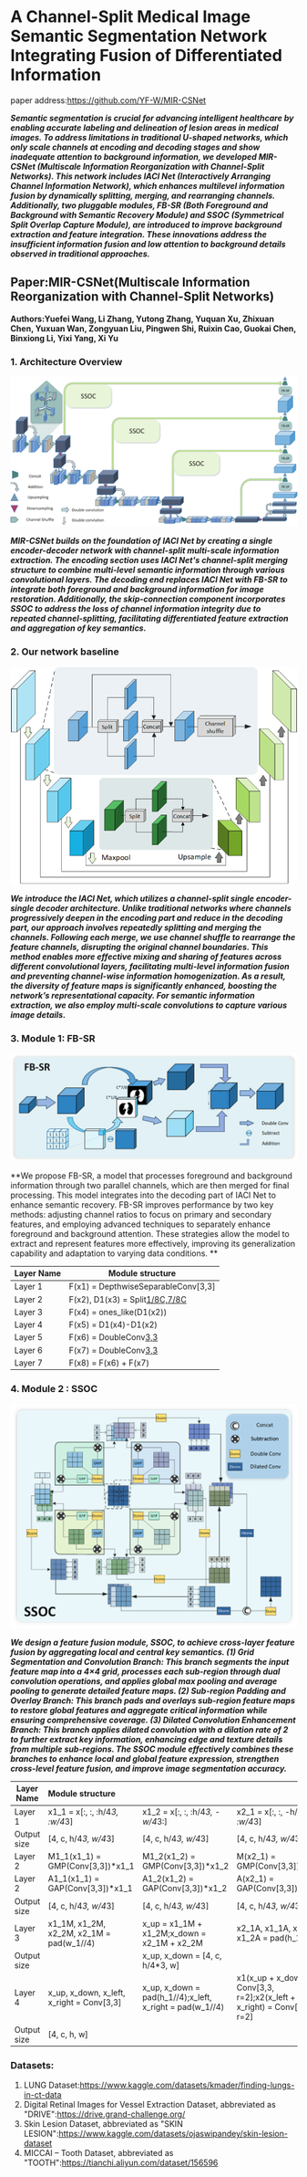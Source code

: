 # A Channel-Split Medical Image Semantic Segmentation Network Integrating Fusion of Differentiated Information

paper address:https://github.com/YF-W/MIR-CSNet

***Semantic segmentation is crucial for advancing intelligent healthcare by enabling accurate labeling and delineation of lesion areas in medical images. To address limitations in traditional U-shaped networks, which only scale channels at encoding and decoding stages and show inadequate attention to background information, we developed MIR-CSNet (Multiscale Information Reorganization with Channel-Split Networks). This network includes IACI Net (Interactively Arranging Channel Information Network), which enhances multilevel information fusion by dynamically splitting, merging, and rearranging channels. Additionally, two pluggable modules, FB-SR (Both Foreground and Background with Semantic Recovery Module) and SSOC (Symmetrical Split Overlap Capture Module), are introduced to improve background extraction and feature integration. These innovations address the insufficient information fusion and low attention to background details observed in traditional approaches.***

## Paper:MIR-CSNet(Multiscale Information Reorganization with Channel-Split Networks)

**Authors:Yuefei Wang, Li Zhang, Yutong Zhang, Yuquan Xu, Zhixuan Chen, Yuxuan Wan, Zongyuan Liu, Pingwen Shi, Ruixin Cao, Guokai Chen, Binxiong Li, Yixi Yang, Xi Yu**

### 1. Architecture Overview

![MIR-CSNet](https://github.com/YF-W/MIR-CSNet/blob/12c93619b4ce022acbb99adeeebec143d6d94b12/MIR-CSNet.png)

***MIR-CSNet builds on the foundation of IACI Net by creating a single encoder-decoder network with channel-split multi-scale information extraction. The encoding section uses IACI Net's channel-split merging structure to combine multi-level semantic information through various convolutional layers. The decoding end replaces IACI Net with FB-SR to integrate both foreground and background information for image restoration. Additionally, the skip-connection component incorporates SSOC to address the loss of channel information integrity due to repeated channel-splitting, facilitating differentiated feature extraction and aggregation of key semantics.***

### 2. Our network baseline

![MIR-CSNet_Baseline](https://github.com/YF-W/MIR-CSNet/blob/1683c3bedf227b29d1386532e3d90a8d839677c9/MIR-CSNet_Baseline.png)

***We introduce the IACI Net, which utilizes a channel-split single encoder-single decoder architecture. Unlike traditional networks where channels progressively deepen in the encoding part and reduce in the decoding part, our approach involves repeatedly splitting and merging the channels. Following each merge, we use channel shuffle to rearrange the feature channels, disrupting the original channel boundaries. This method enables more effective mixing and sharing of features across different convolutional layers, facilitating multi-level information fusion and preventing channel-wise information homogenization. As a result, the diversity of feature maps is significantly enhanced, boosting the network’s representational capacity. For semantic information extraction, we also employ multi-scale convolutions to capture various image details.***

### 3. Module 1: FB-SR

![MIR-CSNet_Module 1_FB-SR](https://github.com/YF-W/MIR-CSNet/blob/c516553fe2dd95ac4849535ec555117f4cdd5ee6/MIR-CSNet_Module%201_FB-SR.png)

**We propose FB-SR, a model that processes foreground and background information through two parallel channels, which are then merged for final processing. This model integrates into the decoding part of IACI Net to enhance semantic recovery. FB-SR improves performance by two key methods: adjusting channel ratios to focus on primary and secondary features, and employing advanced techniques to separately enhance foreground and background attention. These strategies allow the model to extract and represent features more effectively, improving its generalization capability and adaptation to varying data conditions. **

| Layer Name | Module structure                         |
| :--------- | ---------------------------------------- |
| Layer 1    | F(x1) =  DepthwiseSeparableConv[3,3]     |
| Layer 2    | F(x2), D1(x3) = Split[1/8C,7/8C](D1(x1)) |
| Layer 3    | F(x4) = ones_like(D1(x2))                |
| Layer 4    | F(x5) = D1(x4)-D1(x2)                    |
| Layer 5    | F(x6) = DoubleConv[3,3](D1(x5))          |
| Layer 6    | F(x7) = DoubleConv[3,3](D1(x3))          |
| Layer 7    | F(x8) = F(x6) + F(x7)                    |

### 4. Module 2 : SSOC

![MIR-CSNet_Module 2 _SSOC](https://github.com/YF-W/MIR-CSNet/blob/78c8816865e18117a5bfb55a35cf6003cf7d8b20/MIR-CSNet_Module%202%20_SSOC.png)

***We design a feature fusion module, SSOC, to achieve cross-layer feature fusion by aggregating local and central key semantics. (1) Grid Segmentation and Convolution Branch: This branch segments the input feature map into a 4×4 grid, processes each sub-region through dual convolution operations, and applies global max pooling and average pooling to generate detailed feature maps. (2) Sub-region Padding and Overlay Branch: This branch pads and overlays sub-region feature maps to restore global features and aggregate critical information while ensuring comprehensive coverage. (3) Dilated Convolution Enhancement Branch: This branch applies dilated convolution with a dilation rate of 2 to further extract key information, enhancing edge and texture details from multiple sub-regions. The SSOC module effectively combines these branches to enhance local and global feature expression, strengthen cross-level feature fusion, and improve image segmentation accuracy.***



| Layer Name  | Module structure                          |                                                          |                                                              |                                                |
| ----------- | :---------------------------------------- | -------------------------------------------------------- | ------------------------------------------------------------ | ---------------------------------------------- |
| Layer 1     | x1_1 = x[:, :, :h/4*3, :w/4*3]            | x1_2 = x[:, :, :h/4*3, -w/4*3:]                          | x2_1 = x[:, :, -h/4*3:, :w/4*3]                              | x2_2 = x[:, :, -h/4*3:, -w/4*3:]               |
| Output size | [4, c, h/4*3, w/4*3]                      | [4, c, h/4*3, w/4*3]                                     | [4, c, h/4*3, w/4*3]                                         | [4, c, h/4*3, w/4*3]                           |
| Layer 2     | M1_1(x1_1) = GMP(Conv[3,3])*x1_1          | M1_2(x1_2) = GMP(Conv[3,3])*x1_2                         | M(x2_1) = GMP(Conv[3,3])*x2_1                                | M(x2_2) = GMP(Conv[3,3])*x2_2                  |
| Layer 2     | A1_1(x1_1) = GAP(Conv[3,3])*x1_1          | A1_2(x1_2) = GAP(Conv[3,3])*x1_2                         | A(x2_1) = GAP(Conv[3,3])*x2_1                                | A(x2_2) = GAP(Conv[3,3])*x2_2                  |
| Output size | [4, c, h/4*3, w/4*3]                      | [4, c, h/4*3, w/4*3]                                     | [4, c, h/4*3, w/4*3]                                         | [4, c, h/4*3, w/4*3]                           |
| Layer 3     | x1_1M, x1_2M, x2_2M, x2_1M = pad(w_1//4)  | x_up = x1_1M + x1_2M;x_down = x2_1M + x2_2M              | x2_1A, x1_1A, x1_2A, x1_2A = pad(h_1//4)                     | x_left = x1_1A + x2_1A;x_right = x1_2A + x2_2A |
| Output size |                                           | x_up, x_down = [4, c, h/4*3, w]                          |                                                              | x_left, x_right = [4, c, h, w/4*3]             |
| Layer 4     | x_up, x_down, x_left, x_right = Conv[3,3] | x_up, x_down = pad(h_1//4);x_left, x_right = pad(w_1//4) | x1(x_up + x_down) = Conv[3,3, r=2];x2(x_left + x_right) = Conv[3,3, r=2] | x = Concat(x1, x2);x(x)=Conv[3,3]              |
| Output size | [4, c, h, w]                              |                                                          |                                                              |                                                |

### Datasets:

1. LUNG Dataset:https://www.kaggle.com/datasets/kmader/finding-lungs-in-ct-data
2. Digital Retinal Images for Vessel Extraction Dataset, abbreviated as "DRIVE":https://drive.grand-challenge.org/
3. Skin Lesion Dataset, abbreviated as "SKIN LESION":https://www.kaggle.com/datasets/ojaswipandey/skin-lesion-dataset
4. MICCAI – Tooth Dataset, abbreviated as "TOOTH":https://tianchi.aliyun.com/dataset/156596
